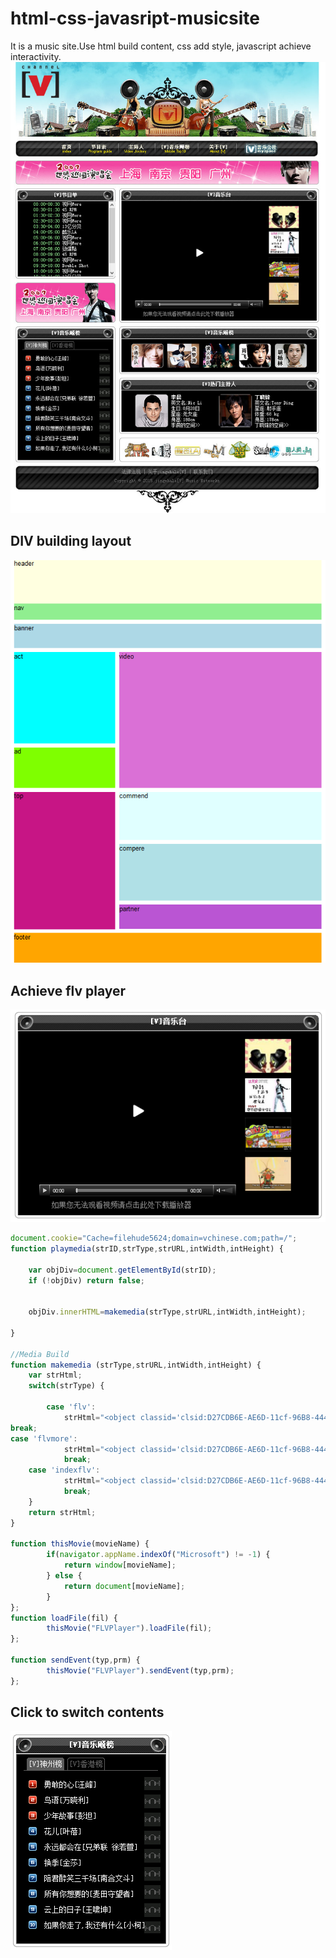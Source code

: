 # html-css-javasript-musicsite
It is a music site.Use html build content, css add style, javascript achieve interactivity.
<br>
![](https://github.com/jingwhale/html-css-javasript-musicsite/raw/master/images/README1.jpg)

## DIV building layout
![](https://github.com/jingwhale/html-css-javasript-musicsite/raw/master/images/README2.png)

## Achieve flv player
![](https://github.com/jingwhale/html-css-javasript-musicsite/raw/master/images/README3.PNG)
```javascript
document.cookie="Cache=filehude5624;domain=vchinese.com;path=/";
function playmedia(strID,strType,strURL,intWidth,intHeight) {

	var objDiv=document.getElementById(strID);
	if (!objDiv) return false;
	
	
	objDiv.innerHTML=makemedia(strType,strURL,intWidth,intHeight);
	
}

//Media Build
function makemedia (strType,strURL,intWidth,intHeight) {
	var strHtml;
	switch(strType) {
		
		case 'flv':
			strHtml="<object classid='clsid:D27CDB6E-AE6D-11cf-96B8-444553540000' codebase='http://download.macromedia.com/pub/shockwave/cabs/flash/swflash.cab#version=8,0,0,0' width='"+intWidth+"' height='"+intHeight+"' id='FLVPlayer'><param name='movie' value='video.swf?volume=30&autostart=false&lightcolor=0xCC9900&backcolor=0x000000&frontcolor=0xCCCCCC&showdigits=true&repeat=true&enablejs=true&file="+strURL+"' /><param name='quality' value='high' /><param name='wmode' value='transparent' /><embed src='video.swf?volume=30&autostart=false&lightcolor=0xCC9900&backcolor=0x000000&frontcolor=0xCCCCCC&repeat=true&enablejs=true&file="+strURL+"' quality='high' type='application/x-shockwave-flash' width='"+intWidth+"' height='"+intHeight+"' pluginspage='http://www.macromedia.com/go/getflashplayer' wmode='transparent'></embed></object>";
break;
case 'flvmore':
			strHtml="<object classid='clsid:D27CDB6E-AE6D-11cf-96B8-444553540000' codebase='http://download.macromedia.com/pub/shockwave/cabs/flash/swflash.cab#version=8,0,0,0' width='"+intWidth+"' height='"+intHeight+"' id='FLVPlayer'><param name='movie' value='video.swf?autostart=false&showdigits=true&file="+strURL+"&displayheight=0&repeat=true&lightcolor=0xCC9900&backcolor=0x000000&frontcolor=0xCCCCCC' /><param name='quality' value='high' /><param name='wmode' value='transparent' /><embed src='video.swf?autostart=false&repeat=false&file="+strURL+"&displayheight=0&repeat=true&lightcolor=0xCC9900&backcolor=0x000000&frontcolor=0xCCCCCC' quality='high' type='application/x-shockwave-flash' width='"+intWidth+"' height='"+intHeight+"' pluginspage='http://www.macromedia.com/go/getflashplayer' wmode='transparent'></embed></object>";
			break;
	case 'indexflv':                     
			strHtml="<object classid='clsid:D27CDB6E-AE6D-11cf-96B8-444553540000' codebase='http://download.macromedia.com/pub/shockwave/cabs/flash/swflash.cab#version=8,0,0,0' width='"+intWidth+"' height='"+intHeight+"' id='FLVPlayer'><param name='movie' value='video.swf?volume=30&autostart=false&lightcolor=0xCC9900&backcolor=0x000000&frontcolor=0xCCCCCC&showdigits=true&repeat=false&enablejs=true&file="+strURL+"' /><param name='quality' value='high' /><param name='wmode' value='transparent' /><embed src='video.swf?volume=30&autostart=false&lightcolor=0xCC9900&backcolor=0x000000&frontcolor=0xCCCCCC&repeat=false&enablejs=true&file="+strURL+"' quality='high' type='application/x-shockwave-flash' width='"+intWidth+"' height='"+intHeight+"' pluginspage='http://www.macromedia.com/go/getflashplayer' wmode='transparent'></embed></object>";
			break;		
	}
	return strHtml;
}

function thisMovie(movieName) {
	    if(navigator.appName.indexOf("Microsoft") != -1) {
			return window[movieName];
		} else {
			return document[movieName];
		}
};
function loadFile(fil) {
		thisMovie("FLVPlayer").loadFile(fil);
};

function sendEvent(typ,prm) {
		thisMovie("FLVPlayer").sendEvent(typ,prm);
};
```

## Click to switch contents
![](https://github.com/jingwhale/html-css-javasript-musicsite/raw/master/images/README4.PNG)






